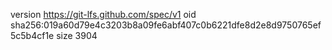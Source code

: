 version https://git-lfs.github.com/spec/v1
oid sha256:019a60d79e4c3203b8a09fe6abf407c0b6221dfe8d2e8d9750765ef5c5b4cf1e
size 3904
